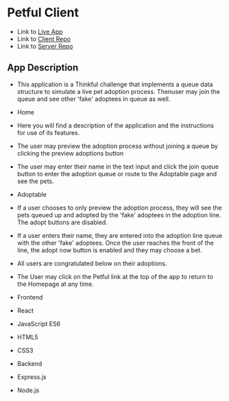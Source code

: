 # Petful Client

+ Link to [Live App](https://petful-md.vercel.app/)
+ Link to [Client Repo](https://github.com/mkdnt/petful-client)
+ Link to [Server Repo](https://github.com/mkdnt/petful-server)

## App Description

+ This application is a Thinkful challenge that implements a queue data structure to simulate a live pet adoption
process. Thenuser may join the queue and see other 'fake' adoptees in queue as well.

+ Home
+ Here you will find a description of the application and the instructions for use of its features.
+ The user may preview the adoption process without joining a queue by clicking the preview adoptions button
+ The user may enter their name in the text input and click the join queue button to enter the adoption queue or route
to the Adoptable page and see the pets.

+ Adoptable
+ If a user chooses to only preview the adoption process, they will see the pets queued up and adopted by the 'fake'
adoptees in the adoption line. The adopt buttons are disabled.
+ If a user enters their name, they are entered into the adoption line queue with the other 'fake' adoptees. Once the
user reaches the front of the line, the adopt now button is enabled and they may choose a bet.
+ All users are congratulated below on their adoptions.
+ The User may click on the Petful link at the top of the app to return to the Homepage at any time.

+ Frontend
+ React
+ JavaScript ES6
+ HTML5
+ CSS3
+ Backend
+ Express.js
+ Node.js